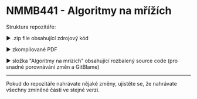 # NMMB441 - Algoritmy na mřížích

Struktura repozitáře:

► .zip file obsahující zdrojový kód

► zkompilované PDF

► složka "Algoritmy na mrizich" obsahující rozbalený source code (pro snadné porovnávání změn a GitBlame)

--------------------------------------------------------------

Pokud do repozitáře nahrávate nějaké změny, ujistěte se, že nahrávate všechny zmíněné části ve stejné verzi.


